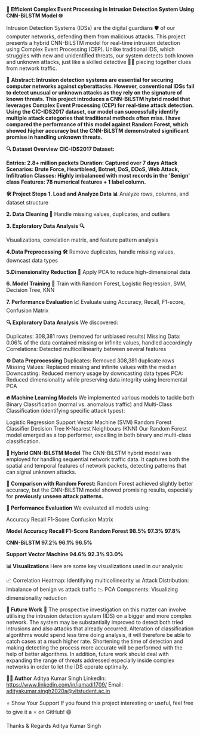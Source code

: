 **🚀 Efficient Complex Event Processing in Intrusion Detection System Using CNN-BiLSTM Model 🌐**

Intrusion Detection Systems (IDSs) are the digital guardians 🛡️ of our computer networks, defending them from malicious attacks. This project presents a hybrid CNN-BiLSTM model for real-time intrusion detection using Complex Event Processing (CEP). Unlike traditional IDS, which struggles with new and unidentified threats, our system detects both known and unknown attacks, just like a skilled detective 🕵️‍♂️ piecing together clues from network traffic.

📑 **Abstract: Intrusion detection systems are essential for securing computer networks against cyberattacks. However, conventional IDSs fail to detect unusual or unknown attacks as they rely on the signature of known threats. This project introduces a CNN-BiLSTM hybrid model that leverages Complex Event Processing (CEP) for real-time attack detection. Using the CIC-IDS2017 dataset, our model can successfully identify multiple attack categories that traditional methods often miss. I have compared the performance of this model against Random Forest, which showed higher accuracy but the CNN-BiLSTM demonstrated significant promise in handling unknown threats.**

**🔍 Dataset Overview**
**CIC-IDS2017 Dataset:**

**Entries: 2.8+ million packets**
**Duration: Captured over 7 days**
**Attack Scenarios: Brute Force, Heartbleed, Botnet, DoS, DDoS, Web Attack, Infiltration**
**Classes: Highly imbalanced with most records in the 'Benign' class**
**Features: 78 numerical features + 1 label column.**

**🛠️ Project Steps**
**1. Load and Analyze Data 📊**
Analyze rows, columns, and dataset structure

**2. Data Cleaning 🧼**
Handle missing values, duplicates, and outliers

**3. Exploratory Data Analysis 🔍**

Visualizations, correlation matrix, and feature pattern analysis

**4.Data Preprocessing 🛠️**
Remove duplicates, handle missing values, downcast data types

**5.Dimensionality Reduction 🔻**
Apply PCA to reduce high-dimensional data

**6. Model Training 🤖**
Train with Random Forest, Logistic Regression, SVM, Decision Tree, KNN

**7. Performance Evaluation 📈**
Evaluate using Accuracy, Recall, F1-score, Confusion Matrix

**🔍 Exploratory Data Analysis**
We discovered:

Duplicates: 308,381 rows (removed for unbiased results)
Missing Data: 0.06% of the data contained missing or infinite values, handled accordingly
Correlations: Detected multicollinearity between several features

**⚙️ Data Preprocessing**
Duplicates: Removed 308,381 duplicate rows
Missing Values: Replaced missing and infinite values with the median
Downcasting: Reduced memory usage by downcasting data types
PCA: Reduced dimensionality while preserving data integrity using Incremental PCA

**🔥 Machine Learning Models**
We implemented various models to tackle both Binary Classification (normal vs. anomalous traffic) and Multi-Class Classification (identifying specific attack types):

Logistic Regression
Support Vector Machine (SVM)
Random Forest Classifier
Decision Tree
K-Nearest Neighbours (KNN)
Our Random Forest model emerged as a top performer, excelling in both binary and multi-class classification.

**🔄 Hybrid CNN-BiLSTM Model**
The CNN-BiLSTM hybrid model was employed for handling sequential network traffic data. It captures both the spatial and temporal features of network packets, detecting patterns that can signal unknown attacks.

**🔬 Comparison with Random Forest:** Random Forest achieved slightly better accuracy, but the CNN-BiLSTM model showed promising results, especially for **previously unseen attack patterns.**

**🚀 Performance Evaluation**
We evaluated all models using:

Accuracy
Recall
F1-Score
Confusion Matrix

**Model	                  Accuracy	         Recall	           F1-Score**
**Random Forest	           98.5%	           97.3%	            97.8%**

**CNN-BiLSTM	             97.2%	           96.1%	            96.5%**

**Support Vector Machine	94.6%	             92.3%	            93.0%**

**📊 Visualizations**
Here are some key visualizations used in our analysis:

📈 Correlation Heatmap: Identifying multicollinearity
📊 Attack Distribution: Imbalance of benign vs attack traffic
📉 PCA Components: Visualizing dimensionality reduction

**🚀 Future Work**
🔄 The prospective investigation on this matter can involve utilising the intrusion detection system (IDS) on a bigger and more complex network. The system may be substantially improved to detect both tried intrusions and also attacks that already occurred. Alteration of classification algorithms would spend less time doing analysis, it will therefore be able to catch cases at a much higher rate. Shortening the time of detection and making detecting the process more accurate will be performed with the help of better algorithms. In addition, future work should deal with expanding the range of threats addressed especially inside complex networks in order to let the IDS operate optimally.

**👨‍💻 Author**
Aditya Kumar Singh
LinkedIn: https://www.linkedin.com/in/iamadi1709/
Email: adityakumar.singh2020a@vitstudent.ac.in

⭐️ Show Your Support
If you found this project interesting or useful, feel free to give it a ⭐️ on GitHub! 😄

Thanks & Regards
Aditya Kumar Singh
